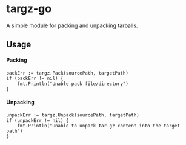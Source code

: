 # targz-go

A simple module for packing and unpacking tarballs.

## Usage

#### Packing
```
packErr := targz.Pack(sourcePath, targetPath)
if (packErr != nil) {
    fmt.Println("Unable pack file/directory")
}
```

#### Unpacking
```
unpackErr := targz.Unpack(sourcePath, targetPath)
if (unpackErr != nil) {
    fmt.Println("Unable to unpack tar.gz content into the target path")
}

```
